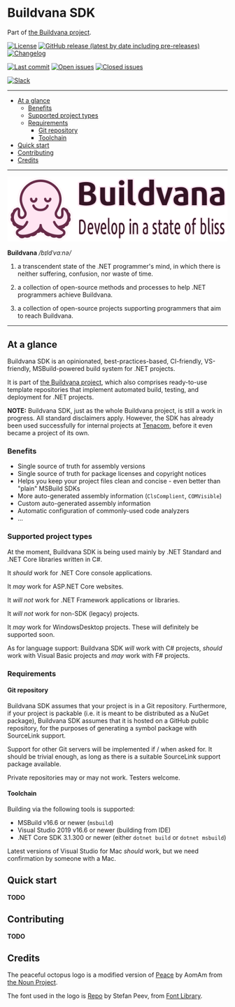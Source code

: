 # Buildvana SDK

Part of [the Buildvana project](https://github.com/Buildvana/Buildvana).

[![License](https://img.shields.io/github/license/Buildvana/Buildvana.Sdk.svg)](https://github.com/Buildvana/Buildvana.Sdk/blob/master/LICENSE)
[![GitHub release (latest by date including pre-releases)](https://img.shields.io/github/v/release/Buildvana/Buildvana.Sdk?include_prereleases)](https://github.com/Buildvana/Buildvana.Sdk/releases)
[![Changelog](https://img.shields.io/badge/changelog-Keep%20a%20Changelog%20v1.0.0-%23E05735)](https://github.com/Buildvana/Buildvana.Sdk/blob/master/CHANGELOG.md)

[![Last commit](https://img.shields.io/github/last-commit/Buildvana/Buildvana.Sdk.svg)](https://github.com/Buildvana/Buildvana.Sdk/commits/master)
[![Open issues](https://img.shields.io/github/issues-raw/Buildvana/Buildvana.Sdk.svg?label=open+issues)](https://github.com/Buildvana/Buildvana.Sdk/issues?q=is%3Aissue+is%3Aopen+sort%3Aupdated-desc)
[![Closed issues](https://img.shields.io/github/issues-closed-raw/Buildvana/Buildvana.Sdk.svg?label=closed+issues)](https://github.com/Buildvana/Buildvana.Sdk/issues?q=is%3Aissue+is%3Aclosed+sort%3Aupdated-desc)

[![Slack](https://img.shields.io/badge/join_us-on_Slack-ff7fc0.svg?logo=slack)](https://join.slack.com/t/buildvana/shared_invite/zt-e667rvy8-hCtADFiuF8OuiYvthIiWVw)

---

- [At a glance](#at-a-glance)
  - [Benefits](#benefits)
  - [Supported project types](#supported-project-types)
  - [Requirements](#requirements)
    - [Git repository](#git-repository)
    - [Toolchain](#toolchain)
- [Quick start](#quick-start)
- [Contributing](#contributing)
- [Credits](#credits)

---

![Buildvana SDK](https://raw.githubusercontent.com/Buildvana/Buildvana/master/graphics/Buildvana-Readme.png)

**Buildvana** _/bɪldˈvɑːnə/_

1. a transcendent state of the .NET programmer's mind, in which there is neither suffering, confusion, nor waste of time.

2. a collection of open-source methods and processes to help .NET programmers achieve Buildvana.

3. a collection of open-source projects supporting programmers that aim to reach Buildvana.

---

## At a glance

Buildvana SDK is an opinionated, best-practices-based, CI-friendly, VS-friendly, MSBuild-powered build system for .NET projects.

It is part of [the Buildvana project](https://github.com/Buildvana/), which also comprises ready-to-use template repositories that implement automated build, testing, and deployment for .NET projects.

**NOTE:** Buildvana SDK, just as the whole Buildvana project, is still a work in progress. All standard disclaimers apply. However, the SDK has already been used successfully for internal projects at [Tenacom](https://github.com/Tenacom/), before it even became a project of its own.

### Benefits

- Single source of truth for assembly versions
- Single source of truth for package licenses and copyright notices
- Helps you keep your project files clean and concise - even better than "plain" MSBuild SDKs
- More auto-generated assembly information (`ClsComplient`, `COMVisible`)
- Custom auto-generated assembly information
- Automatic configuration of commonly-used code analyzers
- ...

### Supported project types

At the moment, Buildvana SDK is being used mainly by .NET Standard and .NET Core libraries written in C#.

It _should_ work for .NET Core console applications.

It _may_ work for ASP.NET Core websites.

It _will not_ work for .NET Framework applications or libraries.

It _will not_ work for non-SDK (legacy) projects.

It _may_ work for WindowsDesktop projects. These will definitely be supported soon.

As for language support: Buildvana SDK _will_ work with C# projects, _should_ work with Visual Basic projects and _may_ work with F# projects.

### Requirements

#### Git repository

Buildvana SDK assumes that your project is in a Git repository. Furthermore, if your project is packable (i.e. it is meant to be distributed as a NuGet package), Buildvana SDK assumes that it is hosted on a GitHub public repository, for the purposes of generating a symbol package with SourceLink support.

Support for other Git servers will be implemented if / when asked for. It should be trivial enough, as long as there is a suitable SourceLink support package available.

Private repositories may or may not work. Testers welcome.

#### Toolchain

Building via the following tools is supported:

- MSBuild v16.6 or newer (`msbuild`)
- Visual Studio 2019 v16.6 or newer (building from IDE)
- .NET Core SDK 3.1.300 or newer (either `dotnet build` or `dotnet msbuild`)

Latest versions of Visual Studio for Mac _should_ work, but we need confirmation by someone with a Mac.

## Quick start

**TODO**

## Contributing

**TODO**

## Credits

The peaceful octopus logo is a modified version of [Peace](https://thenounproject.com/icon/1951204) by AomAm from [the Noun Project](https://thenounproject.com/).

The font used in the logo is [Repo](https://fontlibrary.org/en/font/repo) by Stefan Peev, from [Font Library](https://fontlibrary.org).
